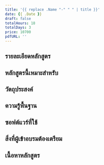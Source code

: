 ```yaml
---
title: '{{ replace .Name "-" " " | title }}'
date: {{ .Date }}
draft: false
totalHours: 18
totalDays: 3
price: 10700
pdfURL: ''
---
```


## รายละเอียดหลักสูตร

## หลักสูตรนี้เหมาะสำหรับ

## วัตถุประสงค์

## ความรู้พื้นฐาน

## ซอฟต์แวร์ที่ใช้

## สิ่งที่ผู้เข้าอบรมต้องเตรียม

## เนื้อหาหลักสูตร
